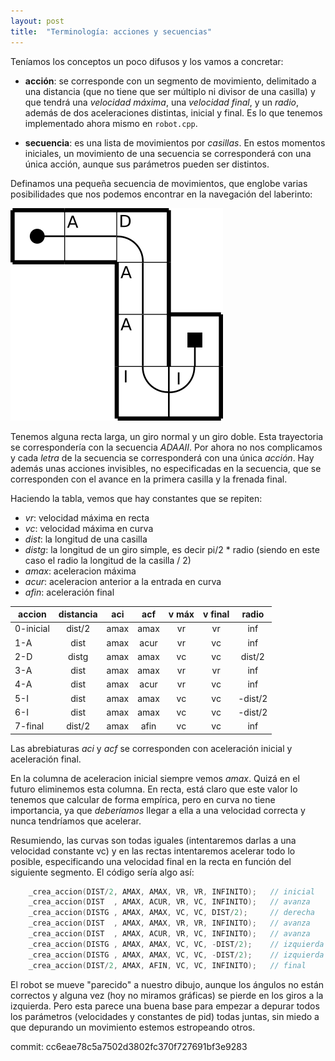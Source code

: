 ```yaml
---
layout: post
title:  "Terminología: acciones y secuencias"
---
```


Teníamos los conceptos un poco difusos y los vamos a concretar:

- **acción**: se corresponde con un segmento de movimiento, delimitado
a una distancia (que no tiene que ser múltiplo ni divisor de una casilla) y que tendrá una _velocidad máxima_, una _velocidad final_, y un _radio_, además de dos aceleraciones distintas, inicial y final.
Es lo que tenemos implementado ahora mismo en `robot.cpp`.

- **secuencia**: es una lista de movimientos por *casillas*. En estos momentos iniciales, un movimiento de una secuencia se corresponderá con una
única acción, aunque sus parámetros pueden ser distintos.

Definamos una pequeña secuencia de movimientos, que englobe varias posibilidades que nos podemos encontrar en la navegación
del laberinto:

![secuencia](../assets/2019-02-07-secuencia.png)

Tenemos alguna recta larga, un giro normal y un giro doble. Esta trayectoria se correspondería con la secuencia _ADAAII_. Por ahora no
nos complicamos y cada _letra_ de la secuencia se corresponderá con una única _acción_. Hay además unas acciones invisibles, no especificadas en la secuencia,
que se corresponden con el avance en la primera casilla y la frenada final. 

Haciendo la tabla, vemos que hay constantes que se repiten:

- _vr_: velocidad máxima en recta
- _vc_: velocidad máxima en curva
- _dist_: la longitud de una casilla
- _distg_: la longitud de un giro simple, es decir pi/2 * radio (siendo en este caso el radio la longitud de la casilla / 2)
- _amax_: aceleracion máxima
- _acur_: aceleracion anterior a la entrada en curva
- _afin_: aceleración final

| **accion**  | **distancia** | **aci**  | **acf** | **v máx**| **v final** | **radio** |
|-----------|:------:|:----:|:--:|:---:|:--:|:---:|
| 0-inicial | dist/2 | amax | amax | vr  | vr | inf     |
| 1-A       | dist   | amax | acur | vr  | vc | inf     |
| 2-D       | distg  | amax | amax | vc  | vc | dist/2  |
| 3-A       | dist   | amax | amax | vr  | vr | inf     |
| 4-A       | dist   | amax | acur | vr  | vc | inf     |
| 5-I       | dist   | amax | amax | vc  | vc | -dist/2 |
| 6-I       | dist   | amax | amax | vc  | vc | -dist/2 |
| 7-final   | dist/2 | amax | afin | vc  | vc | inf     |

Las abrebiaturas _aci_ y _acf_ se corresponden con aceleración inicial y aceleración final.

En la columna de aceleracion inicial siempre vemos _amax_. Quizá en el futuro eliminemos esta columna. En recta, está claro que este
valor lo tenemos que calcular de forma empírica, pero en curva no tiene importancia, ya que _deberíamos_ llegar a ella a una velocidad
correcta y nunca tendríamos que acelerar.

Resumiendo, las curvas son todas iguales (intentaremos darlas a una velocidad constante vc) y en las rectas intentaremos acelerar todo
lo posible, especificando una velocidad final en la recta en función del siguiente segmento. El código sería algo así:

```cpp
    _crea_accion(DIST/2, AMAX, AMAX, VR, VR, INFINITO);   // inicial
    _crea_accion(DIST  , AMAX, ACUR, VR, VC, INFINITO);   // avanza
    _crea_accion(DISTG , AMAX, AMAX, VC, VC, DIST/2);     // derecha
    _crea_accion(DIST  , AMAX, AMAX, VR, VR, INFINITO);   // avanza
    _crea_accion(DIST  , AMAX, ACUR, VR, VC, INFINITO);   // avanza
    _crea_accion(DISTG , AMAX, AMAX, VC, VC, -DIST/2);    // izquierda
    _crea_accion(DISTG , AMAX, AMAX, VC, VC, -DIST/2);    // izquierda
    _crea_accion(DIST/2, AMAX, AFIN, VC, VC, INFINITO);   // final
```

El robot se mueve "parecido" a nuestro dibujo, aunque los ángulos no están correctos y alguna vez (hoy no miramos gráficas) se pierde
en los giros a la izquierda. Pero esta parece una buena base para empezar a depurar todos los parámetros (velocidades y constantes
de pid) todas juntas, sin miedo a que depurando un movimiento estemos estropeando otros.

commit: cc6eae78c5a7502d3802fc370f727691bf3e9283
